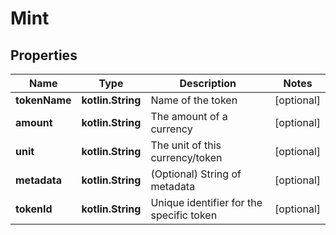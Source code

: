 
# Mint

## Properties
Name | Type | Description | Notes
------------ | ------------- | ------------- | -------------
**tokenName** | **kotlin.String** | Name of the token |  [optional]
**amount** | **kotlin.String** | The amount of a currency |  [optional]
**unit** | **kotlin.String** | The unit of this currency/token |  [optional]
**metadata** | **kotlin.String** | (Optional) String of metadata |  [optional]
**tokenId** | **kotlin.String** | Unique identifier for the specific token |  [optional]



